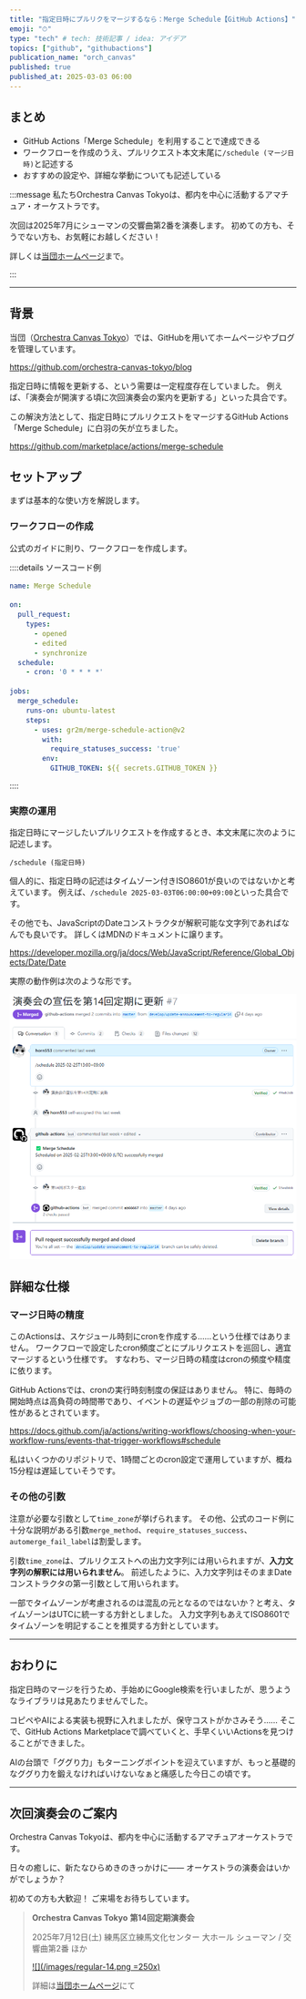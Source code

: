 ```yaml
---
title: "指定日時にプルリクをマージするなら：Merge Schedule【GitHub Actions】"
emoji: "⏱"
type: "tech" # tech: 技術記事 / idea: アイデア
topics: ["github", "githubactions"]
publication_name: "orch_canvas"
published: true
published_at: 2025-03-03 06:00
---
```


## まとめ

- GitHub Actions「Merge Schedule」を利用することで達成できる
- ワークフローを作成のうえ、プルリクエスト本文末尾に`/schedule (マージ日時)`と記述する
- おすすめの設定や、詳細な挙動についても記述している

<!-- begin short upcoming concert announcement -->

:::message
私たちOrchestra Canvas Tokyoは、都内を中心に活動するアマチュア・オーケストラです。

次回は2025年7月にシューマンの交響曲第2番を演奏します。
初めての方も、そうでない方も、お気軽にお越しください！

詳しくは[当団ホームページ](https://www.orch-canvas.tokyo/concerts/regular-14)まで。
<!-- textlint-disable -->
:::
<!-- textlint-disable -->

<!-- end short upcoming concert announcement -->

---

## 背景

当団（[Orchestra Canvas Tokyo](https://www.orch-canvas.tokyo/)）では、GitHubを用いてホームページやブログを管理しています。

https://github.com/orchestra-canvas-tokyo/blog

指定日時に情報を更新する、という需要は一定程度存在していました。
例えば、「演奏会が開演する頃に次回演奏会の案内を更新する」といった具合です。

この解決方法として、指定日時にプルリクエストをマージするGitHub Actions「Merge Schedule」に白羽の矢が立ちました。

https://github.com/marketplace/actions/merge-schedule

## セットアップ

まずは基本的な使い方を解説します。

### ワークフローの作成

公式のガイドに則り、ワークフローを作成します。

::::details ソースコード例

```yaml:/.github/workflows/merge-schedule.yaml
name: Merge Schedule

on:
  pull_request:
    types:
      - opened
      - edited
      - synchronize
  schedule:
    - cron: '0 * * * *'

jobs:
  merge_schedule:
    runs-on: ubuntu-latest
    steps:
      - uses: gr2m/merge-schedule-action@v2
        with:
          require_statuses_success: 'true'
        env:
          GITHUB_TOKEN: ${{ secrets.GITHUB_TOKEN }}
```

::::

### 実際の運用

指定日時にマージしたいプルリクエストを作成するとき、本文末尾に次のように記述します。

```plain
/schedule (指定日時)
```

個人的に、指定日時の記述はタイムゾーン付きISO8601が良いのではないかと考えています。
例えば、`/schedule 2025-03-03T06:00:00+09:00`といった具合です。

その他でも、JavaScriptのDateコンストラクタが解釈可能な文字列であればなんでも良いです。
詳しくはMDNのドキュメントに譲ります。

https://developer.mozilla.org/ja/docs/Web/JavaScript/Reference/Global_Objects/Date/Date

実際の動作例は次のような形です。

![スクリーンショット](/images/gh-actions-merge-schedule/01.png)

## 詳細な仕様

### マージ日時の精度

このActionsは、スケジュール時刻にcronを作成する……という仕様ではありません。
ワークフローで設定したcron頻度ごとにプルリクエストを巡回し、適宜マージするという仕様です。
すなわち、マージ日時の精度はcronの頻度や精度に依ります。

GitHub Actionsでは、cronの実行時刻制度の保証はありません。
特に、毎時の開始時点は高負荷の時間帯であり、イベントの遅延やジョブの一部の削除の可能性があるとされています。

https://docs.github.com/ja/actions/writing-workflows/choosing-when-your-workflow-runs/events-that-trigger-workflows#schedule

私はいくつかのリポジトリで、1時間ごとのcron設定で運用していますが、概ね15分程は遅延していそうです。

### その他の引数

注意が必要な引数として`time_zone`が挙げられます。
その他、公式のコード例に十分な説明がある引数`merge_method`、`require_statuses_success`、`automerge_fail_label`は割愛します。

引数`time_zone`は、プルリクエストへの出力文字列には用いられますが、**入力文字列の解釈には用いられません**。
前述したように、入力文字列はそのままDateコンストラクタの第一引数として用いられます。

一部でタイムゾーンが考慮されるのは混乱の元となるのではないか？と考え、タイムゾーンはUTCに統一する方針としました。
入力文字列もあえてISO8601でタイムゾーンを明記することを推奨する方針としています。

---

## おわりに

指定日時のマージを行うため、手始めにGoogle検索を行いましたが、思うようなライブラリは見あたりませんでした。

コピペやAIによる実装も視野に入れましたが、保守コストがかさみそう……
そこで、GitHub Actions Marketplaceで調べていくと、手早くいいActionsを見つけることができました。

AIの台頭で「ググり力」もターニングポイントを迎えていますが、もっと基礎的なググり力を鍛えなければいけないなぁと痛感した今日この頃です。

---

<!-- begin long upcoming concert announcement -->

## 次回演奏会のご案内

Orchestra Canvas Tokyoは、都内を中心に活動するアマチュアオーケストラです。

日々の癒しに、新たなひらめきのきっかけに——
オーケストラの演奏会はいかがでしょうか？

初めての方も大歓迎！
ご来場をお待ちしています。

> **Orchestra Canvas Tokyo**
> **第14回定期演奏会**
>
> 2025年7月12日(土)
> 練馬区立練馬文化センター 大ホール
> シューマン / 交響曲第2番 ほか
>
> [![](/images/regular-14.png =250x)](https://www.orch-canvas.tokyo/concerts/regular-14)
>
> 詳細は[当団ホームページ](https://www.orch-canvas.tokyo/concerts/regular-14)にて

<!-- end long upcoming concert announcement -->
